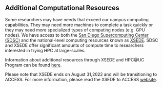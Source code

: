 ## Additional Computational Resources <!-- {docsify-ignore-all} -->
Some researchers may have needs that exceed our campus computing capabilities. They may need more machines to complete a task quickly or they may need more specialized types of computing nodes (e.g. GPU nodes). We have access to both the [San Diego Supercomputing Center (SDSC)](https://www.sdsc.edu/) and the national-level computing resources known as [XSEDE](https://www.xsede.org/). SDSC and XSEDE offer significant amounts of compute time to researchers interested in trying HPC at large-scales. 

Information about additional resources through XSEDE and HPC@UC Program can be found [here](hpc_uc.md). 

Please note that XSEDE ends on August 31,2022 and will be transitioning to ACCESS. For more information, please read the XSEDE to ACCESS [website](https://www.xsede.org/advancetoaccess).